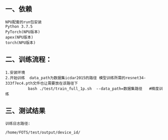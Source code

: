 ## 一、依赖
   
    NPU配套的run包安装   
    Python 3.7.5   
    PyTorch(NPU版本)  
    apex(NPU版本)  
    torch(NPU版本)


## 二、训练流程：

	1.安装环境
	2.开始训练  data_path为数据集icdar2015的路径 模型训练所需的resnet34-333f7ec4.pth文件也让需要放在该路径下
              bash ./test/train_full_1p.sh  --data_path=数据集路径   #精度训练



## 三、测试结果

    训练日志路径:

    /home/FOTS/test/output/device_id/